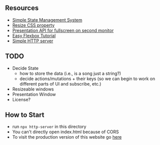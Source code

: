 ## Resources

* [Simple State Management System](https://css-tricks.com/build-a-state-management-system-with-vanilla-javascript/)
* [Resize CSS property](https://www.w3schools.com/cssref/playit.asp?filename=playcss_resize&preval=both)
* [Presentation API for fullscreen on second monitor](https://developer.mozilla.org/en-US/docs/Web/API/Presentation_API)
* [Easy Flexbox Tutorial](https://css-tricks.com/snippets/css/a-guide-to-flexbox/)
* [Simple HTTP server](https://www.npmjs.com/package/http-server)

## TODO

* Decide State
  * how to store the data (i.e., is a song just a string?)
  * decide actions/mutations + their keys (so we can begin to work on different parts of UI and subscribe, etc.)
* Resizeable windows
* Presentation Window
* License?

## How to Start

* run `npx http-server` in this directory
* You can't directly open index.html because of CORS
* To visit the production version of this website go [here](https://allenjiang17.github.io/WorshipSetSelector/)

